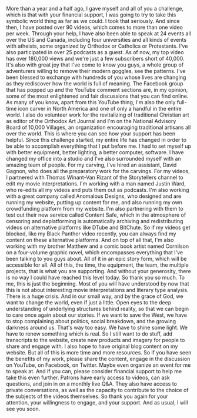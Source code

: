  More than a year and a half ago, I gave myself and all of you a challenge, which is that with your financial support, I was going to try to take this symbolic world thing as far as we could. I took that seriously. And since then, I have posted over 90 videos, which comes to more than one video per week. Through your help, I have also been able to speak at 24 events all over the US and Canada, including four universities and all kinds of events with atheists, some organized by Orthodox or Catholics or Protestants. I've also participated in over 25 podcasts as a guest. As of now, my top video has over 180,000 views and we're just a few subscribers short of 40,000. It's also with great joy that I've come to know you guys, a whole group of adventurers willing to remove their modern goggles, see the patterns. I've been blessed to exchange with hundreds of you whose lives are changing as they rediscover how the world is full of meaning. The Facebook group that has popped up and the YouTube comment sections are, in my opinion, some of the most enlightened and fair discussions that you can find online. As many of you know, apart from this YouTube thing, I'm also the only full-time icon carver in North America and one of only a handful in the entire world. I also do volunteer work for the revitalizing of traditional Christian art as editor of the Orthodox Art Journal and I'm on the National Advisory Board of 10,000 Villages, an organization encouraging traditional artisans all over the world. This is where you can see how your support has been helpful. Since this challenge started, my entire life has changed in order to be able to accomplish everything that I put before me. I had to set myself up with better equipment, better lighting, a better computer, software. I have changed my office into a studio and I've also surrounded myself with an amazing team of people. For my carving, I've hired an assistant, David Gagnon, who does all the preparatory work for the carvings. For my videos, I partnered with Thomas Winant-Van Rizant of the Storytellers channel to edit my movie interpretations. I'm working with a man named Justin Ward, who re-edits all my videos and puts them out as podcasts. I'm also working with a great company called Anomalous Designs, who designed and are running my website, putting up content for me, and also running my own crowdfunding platform from my website. I'm also partnering with them to test out their new service called Content Safe, which in the atmosphere of censoring and deplatforming is automatically archiving and redistributing videos on alternative platforms like DTube and BitChute. So if my videos get blocked, like my Black Panther video recently, you can always find my content on these alternative platforms. And on top of all that, I'm also working with my brother Matthew and a comic book artist named Cornilson on a four-volume graphic novel, which encompasses everything that I've been talking to you guys about. All of it in an epic story form, which will be accessible for all. All of this, the time, the equipment, the team, the multiple projects, that is what you are supporting. And without your generosity, there is no way I could have reached this level today. So thank you so much. To me, this is just the beginning. Most of you will have understood by now that this is not about interesting movie interpretations and literary type analysis. There is a huge crisis. And in our small way, and by the grace of God, we want to change the world, even if just a little. Open eyes to the deep understanding of underlying structures behind reality, so that we can begin to care once again about our stories. If we want to save the West, we have to stop complaining about politics, social breakdown, and the growing darkness around us. That's way too easy. We have to shine some light. We have to renew something which is real. So I still want to do stuff, add transcripts to the website, create new products and imagery for people to share and engage with. I also hope to have original blog content on my website. But all of this is more time and more resources. So if you have seen the benefits of my work, please share the content, engage in the discussion on YouTube, on Facebook, on Twitter. Maybe even organize an event for me to speak at. And if you can, please consider financial support to help me take this even further. Patrons have early access to videos, can ask questions, and join in on a monthly live Q&A. They also have access to private conversations, as well as the capacity to contribute to the choice of the subjects of the videos themselves. So thank you again for your attention, your willingness to engage, and your support. And as usual, I will see you soon.